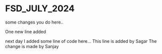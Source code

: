 # FSD_JULY_2024


some changes you do here..



One new line added


next day I added some line of code here...
This line is added by Sagar
The change is made by Sanjay
